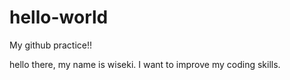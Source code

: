 # hello-world
My github practice!!

hello there, my name is wiseki. I want to improve my coding skills.

